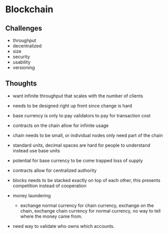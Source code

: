 # Blockchain

## Challenges

- throughput
- decentralized
- size
- security
- usability
- versioning

## Thoughts

- want infinite throughput that scales with the number of clients
- needs to be designed right up front since change is hard

- base currency is only to pay validators to pay for transaction cost

- contracts on the chain allow for infinite usage
- chain needs to be small, or individual nodes only need part of the chain
- standard units, decimal spaces are hard for people to understand instead use base units
- potential for base currency to be come trapped loss of supply

- contracts allow for centralized authority

- blocks needs to be stacked exactly on top of each other, this presents competition instead of cooperation

- money laundering
    - exchange normal currency for chain currency, exchange on the chain, exchange chain currency for normal currency, no way to tell where the money came from.
- need way to validate who owns which accounts.